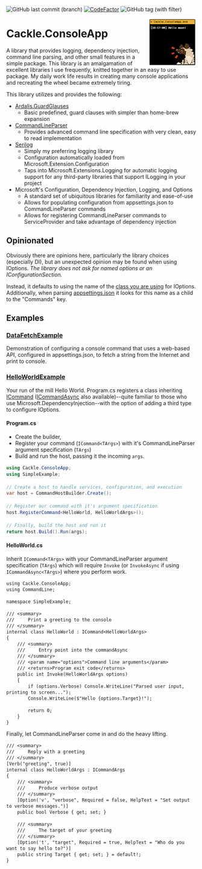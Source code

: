 
![GitHub last commit (branch)](https://img.shields.io/github/last-commit/mrUlrik/Cackle.ConsoleApp/main)
[![CodeFactor](https://www.codefactor.io/repository/github/mrulrik/cackle.consoleapp/badge)](https://www.codefactor.io/repository/github/mrulrik/cackle.consoleapp)
![GitHub tag (with filter)](https://img.shields.io/github/v/tag/mrUlrik/Cackle.ConsoleApp)

<img align="right" alt="Cackle Logo" height="128" width="128" src="https://github.com/mrUlrik/Cackle.ConsoleApp/blob/main/docs/images/package.png?raw=true" />

# Cackle.ConsoleApp
A library that provides logging, dependency injection, command line parsing, and other small features in a simple package. This library is an amalgamation of excellent libraries I use frequently, knitted together in an easy to use package. My daily work life results in creating many console applications and recreating the wheel became extremely tiring.

This library utilizes and provides the following:
* [Ardalis.GuardGlauses](https://github.com/ardalis/GuardClauses)
	* Basic predefined, guard clauses with simpler than home-brew expansion
* [CommandLineParser](https://github.com/commandlineparser/commandline)
	* Provides advanced command line specification with very clean, easy to read implementation
* [Serilog](https://serilog.net/)
	* Simply my preferring logging library
	* Configuration automatically loaded from Microsoft.Extension.Configuration
	* Taps into Microsoft.Extensions.Logging for automatic logging support for any third-party libraries that support ILogging in your project
* Microsoft's Configuration, Dependency Injection, Logging, and Options
	* A standard set of ubiquitous libraries for familiarity and ease-of-use
	* Allows for populating configuration from appsettings.json to CommandLineParser commands
	* Allows for registering CommandLineParser commands to ServiceProvider and take advantage of dependency injection

## Opinionated
Obviously there are opinions here, particularly the library choices (especially DI), but an unexpected opinion may be found when using IOptions. *The library does not ask for named options or an IConfigurationSection.* 

Instead, it defaults to using the name of the [class you are using](https://github.com/mrUlrik/Cackle.ConsoleApp/blob/5e02b73993778983650816ce8e0690fd983358a0/examples/DataFetchExample/Configuration/RandomConfig.cs) for IOptions. Additionally, when parsing [appsettings.json](https://github.com/mrUlrik/Cackle.ConsoleApp/blob/5e02b73993778983650816ce8e0690fd983358a0/examples/DataFetchExample/appsettings.json) it looks for this name as a child to the "Commands" key.

## Examples

### [DataFetchExample](https://github.com/mrUlrik/Cackle.ConsoleApp/tree/bb9ff60b354384cb0426769bfa254e8f4480191f/examples/DataFetchExample)
Demonstration of configuring a console command that uses a web-based API, configured in appsettings.json, to fetch a string from the Internet and print to console.

### [HelloWorldExample](https://github.com/mrUlrik/Cackle.ConsoleApp/tree/bb9ff60b354384cb0426769bfa254e8f4480191f/examples/SimpleExample)
Your run of the mill Hello World. Program.cs registers a class inheriting [ICommand](https://github.com/mrUlrik/Cackle.ConsoleApp/blob/5e02b73993778983650816ce8e0690fd983358a0/src/ICommand.cs) ([ICommandAsync](https://github.com/mrUlrik/Cackle.ConsoleApp/blob/5e02b73993778983650816ce8e0690fd983358a0/src/ICommandAsync.cs) also available)--quite familiar to those who use Microsoft.DependencyInjection--with the option of adding a third type to configure IOptions.

#### Program.cs
* Create the builder,
* Register your command (`ICommand<TArgs>`) with it's CommandLineParser argument specification (`TArgs`)
* Build and run the host, passing it the incoming `args`.
```cs
using Cackle.ConsoleApp;
using SimpleExample;

// Create a host to handle services, configuration, and execution
var host = CommandHostBuilder.Create();

// Register our command with it's argument specification
host.RegisterCommand<HelloWorld, HelloWorldArgs>();

// Finally, build the host and run it
return host.Build().Run(args);
```

#### HelloWorld.cs
Inherit `ICommand<TArgs>` with your CommandLineParser argument specification (`TArgs`) which will require `Invoke` (or `InvokeAsync` if using `ICommandAsync<TArgs>`) where you perform work.
```
using Cackle.ConsoleApp;
using CommandLine;

namespace SimpleExample;

/// <summary>
///     Print a greeting to the console
/// </summary>
internal class HelloWorld : ICommand<HelloWorldArgs>
{
	/// <summary>
	///     Entry point into the commandAsync
	/// </summary>
	/// <param name="options">Command line arguments</param>
	/// <returns>Program exit code</returns>
	public int Invoke(HelloWorldArgs options)
	{
		if (options.Verbose) Console.WriteLine("Parsed user input, printing to screen...");
		Console.WriteLine($"Hello {options.Target}!");

		return 0;
	}
}
```
Finally, let CommandLineParser come in and do the heavy lifting.
```
/// <summary>
///     Reply with a greeting
/// </summary>
[Verb("greeting", true)]
internal class HelloWorldArgs : ICommandArgs
{
	/// <summary>
	///     Produce verbose output
	/// </summary>
	[Option('v', "verbose", Required = false, HelpText = "Set output to verbose messages.")]
	public bool Verbose { get; set; }

	/// <summary>
	///     The target of your greeting
	/// </summary>
	[Option('t', "target", Required = true, HelpText = "Who do you want to say hello to?")]
	public string Target { get; set; } = default!;
}
```
